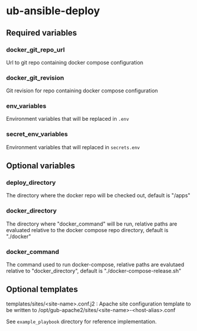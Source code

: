 # ub-ansible-deploy

## Required variables

### docker_git_repo_url
Url to git repo containing docker compose configuration

### docker_git_revision
Git revision for repo containing docker compose configuration

### env_variables
Environment variables that will be replaced in `.env`

### secret_env_variables
Environment variables that will replaced in `secrets.env`

## Optional variables

### deploy_directory
The directory where the docker repo will be checked out, default is "/apps"

### docker_directory
The directory where "docker_command" will be run, relative paths are evaluated relative to the docker compose repo directory, default is "./docker"

### docker_command
The command used to run docker-compose, relative paths are evalutaed relative to "docker_directory", default is "./docker-compose-release.sh"

## Optional templates

templates/sites/\<site-name\>.conf.j2
: Apache site configuration template to be written to /opt/gub-apache2/sites/\<site-name\>-\<host-alias\>.conf

See `example_playbook` directory for reference implementation.
